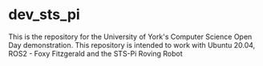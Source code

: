 # dev_sts_pi
This is the repository for the University of York's Computer Science Open Day demonstration. This repository is intended to work with Ubuntu 20.04, ROS2 - Foxy Fitzgerald and the STS-Pi Roving Robot
